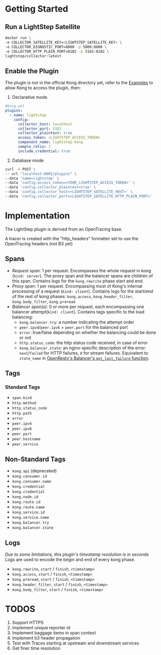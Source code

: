 # Getting Started

## Run a LightStep Satellite

```bash
docker run \
-e COLLECTOR_SATELLITE_KEY=<LIGHTSTEP_SATELLITE_KEY> \
-e COLLECTOR_DIGNOSTIC_PORT=8000 -p 5000:8000 \
-e COLLECTOR_HTTP_PLAIN_PORT=8182 -p 5182:8182 \
lightstep/collector:latest
```

## Enable the Plugin

The plugin is not in the official Kong directory yet, refer to the [Examples](https://github.com/ishg/lightstep-kong) to allow Kong to access the plugin, then:

1. Declarative mode

```yaml
#kong.yml
plugins:
  - name: lightstep
    config:
      collector_host: localhost
      collector_port: 5182
      collector_plaintext: true
      access_token: <LIGHTSTEP_ACCESS_TOKEN>
      component_name: lightstep-kong
      sample_ratio: 1
      include_credential: true
```

2. Database mode

```bash
curl -X POST \
-- url "localhost:8001/plugins" \
--data 'name=lightstep' \
--data 'config.access_token=<YOUR_LIGHTSTEP_ACCESS_TOKEN>' \
--data 'config.collector_plaintext=true' \
--data 'config.collector_host=<LIGHTSTEP_SATELLITE_HOST>' \
--data 'config.collector_port=<LIGHTSTEP_SATELLITE_HTTP_PLAIN_PORT>'
```

# Implementation

The LightStep plugin is derived from an OpenTracing base.

A tracer is created with the "http_headers" formatter set to use the OpenTracing headers (not B3 yet)

## Spans

- _Request span_: 1 per request. Encompasses the whole request in kong (`kind: server`). The proxy span and the balancer spans are children of this span. Contains logs for the `kong.rewrite` phase start and end.
- _Proxy span_: 1 per request. Encompassing most of Kong's internal processing of a request (`kind: client`). Contains logs for the start/end of the rest of kong phases: `kong.access`, `kong.header_filter`, `kong.body_filter`, `kong.preread`
- _Balancer span(s)_: 0 or more per request, each encompassing one balancer attempt(`kind: client`). Contains tags specific to the load balancing:
  - `kong.balancer.try`: a number indicating the attempt order
  - `peer.ipv4`/`peer.ipv6` + `peer.port` for the balanced port
  - `error`: true/false depending on whether the balancing could be done or not
  - `http.status_code`: the http status code received, in case of error
  - `kong.balancer.state`: an nginx-specific description of the error: `next`/`failed` for HTTP failures, `0` for stream failures. Equivalent to `state_name` in [OpenResty's Balancer's `get_last_failure` function](https://github.com/openresty/lua-resty-core/blob/master/lib/ngx/balancer.md#get_last_failure).

## Tags

### Standard Tags

- `span.kind`
- `http.method`
- `http.status_code`
- `http.path`
- `error`
- `peer.ipv4`
- `peer.ipv6`
- `peer.port`
- `peer.hostname`
- `peer.service`

## Non-Standard Tags

- `kong.api` (deprecated)
- `kong.consumer.id`
- `kong.consumer.name`
- `kong.credential`
- `kong.credential`
- `kong.node.id`
- `kong.route.id`
- `kong.route.name`
- `kong.service.id`
- `kong.service.name`
- `kong.balancer.try`
- `kong.balancer.state`

## Logs

_Due to some limitations, this plugin's timestamp resolution is in seconds_
Logs are used to encode the begin and end of every kong phase.

- `kong.rewrite`, `start` / `finish`, `<timestamp>`
- `kong.access`, `start` / `finish`, `<timestamp>`
- `kong.preread`, `start` / `finish`, `<timestamp>`
- `kong.header_filter`, `start` / `finish`, `<timestamp>`
- `kong.body_filter`, `start` / `finish`, `<timestamp>`

# TODOS

1. Support HTTPS
2. Implement unique reporter id
3. Implement baggage items in span context
4. Implement b3 header propagation
5. Test with Traces starting at upstream and downstream services
6. Get finer time resolution
